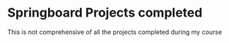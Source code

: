 # Springboard Projects completed
This is not comprehensive of all the projects completed during my course
